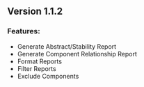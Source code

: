 ## Version 1.1.2

### Features:
* Generate Abstract/Stability Report
* Generate Component Relationship Report
* Format Reports 
* Filter Reports 
* Exclude Components

